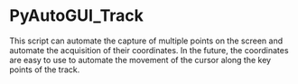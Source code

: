 # PyAutoGUI_Track
This script can automate the capture of multiple points on the screen and automate the acquisition of their coordinates.
In the future, the coordinates are easy to use to automate the movement of the cursor along the key points of the track.
